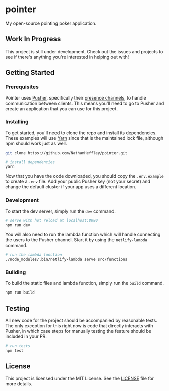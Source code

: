# pointer

My open-source pointing poker application.

## Work In Progress

This project is still under development. Check out the issues and projects to see if there's anything you're interested in helping out with!

## Getting Started

### Prerequisites

Pointer uses [Pusher](https://pusher.com/), specifically their [presence channels](https://pusher.com/docs/client_api_guide/client_presence_channels#presence-channels), to handle communication between clients. This means you'll need to go to Pusher and create an application that you can use for this project.

### Installing

To get started, you'll need to clone the repo and install its dependencies. These examples will use [Yarn](https://yarnpkg.com/) since that is the maintained lock file, although npm should work just as well.

``` bash
git clone https://github.com/NathanHeffley/pointer.git
```

``` bash
# install dependencies
yarn
```

Now that you have the code downloaded, you should copy the `.env.example` to create a `.env` file. Add your public Pusher key (not your secret) and change the default cluster if your app uses a different location.

### Development

To start the dev server, simply run the `dev` command.

``` bash
# serve with hot reload at localhost:8080
npm run dev
```

You will also need to run the lambda function which will handle connecting the users to the Pusher channel. Start it by using the `netlify-lambda` command.

``` bash
# run the lambda function
./node_modules/.bin/netlify-lambda serve src/functions
```

### Building

To build the static files and lambda function, simply run the `build` command.

``` bash
npm run build
```

## Testing

All new code for the project should be accompanied by reasonable tests. The only exception for this right now is code that directly interacts with Pusher, in which case steps for manually testing the feature should be included in your PR.

``` bash
# run tests
npm test
```

## License

This project is licensed under the MIT License. See the [LICENSE](LICENSE) file for more details.
